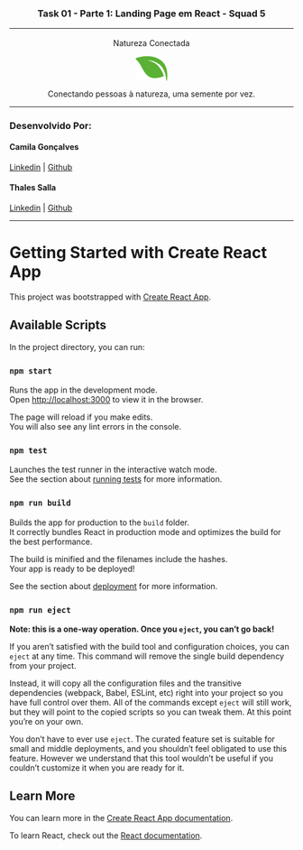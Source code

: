 <div align="center">


### Task 01 - Parte 1: Landing Page em React - Squad 5 <hr>

Natureza Conectada


<img align="center"  src="./src/assets/logo.png" alt="Logotipo da aplicação Natureza Conectada"><br>

Conectando pessoas à natureza, uma semente por vez.

</div>
  
***

### Desenvolvido Por:

 #### Camila Gonçalves <br> 
  [Linkedin](https://www.linkedin.com/in/camilanpgoncalves/) | [Github](https://github.com/CamilaVerso)
  <br>

   #### Thales Salla <br> 
  [Linkedin](https://www.linkedin.com/in/thales-salla/) | [Github](https://github.com/thalessalla)
  <br>
  <hr>





# Getting Started with Create React App

This project was bootstrapped with [Create React App](https://github.com/facebook/create-react-app).

## Available Scripts

In the project directory, you can run:

### `npm start`

Runs the app in the development mode.\
Open [http://localhost:3000](http://localhost:3000) to view it in the browser.

The page will reload if you make edits.\
You will also see any lint errors in the console.

### `npm test`

Launches the test runner in the interactive watch mode.\
See the section about [running tests](https://facebook.github.io/create-react-app/docs/running-tests) for more information.

### `npm run build`

Builds the app for production to the `build` folder.\
It correctly bundles React in production mode and optimizes the build for the best performance.

The build is minified and the filenames include the hashes.\
Your app is ready to be deployed!

See the section about [deployment](https://facebook.github.io/create-react-app/docs/deployment) for more information.

### `npm run eject`

**Note: this is a one-way operation. Once you `eject`, you can’t go back!**

If you aren’t satisfied with the build tool and configuration choices, you can `eject` at any time. This command will remove the single build dependency from your project.

Instead, it will copy all the configuration files and the transitive dependencies (webpack, Babel, ESLint, etc) right into your project so you have full control over them. All of the commands except `eject` will still work, but they will point to the copied scripts so you can tweak them. At this point you’re on your own.

You don’t have to ever use `eject`. The curated feature set is suitable for small and middle deployments, and you shouldn’t feel obligated to use this feature. However we understand that this tool wouldn’t be useful if you couldn’t customize it when you are ready for it.

## Learn More

You can learn more in the [Create React App documentation](https://facebook.github.io/create-react-app/docs/getting-started).

To learn React, check out the [React documentation](https://reactjs.org/).
